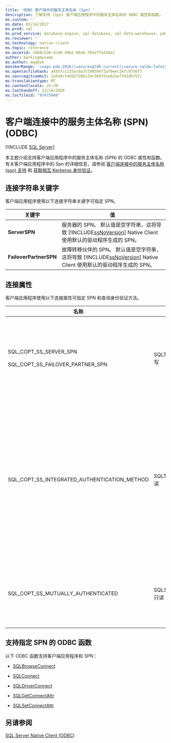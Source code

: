 ```yaml
---
title: 'ODBC 客户端中的服务主体名称 (Spn) '
description: 了解支持 (Spn) 客户端应用程序中的服务主体名称的 ODBC 属性和函数。
ms.custom: ''
ms.date: 03/14/2017
ms.prod: sql
ms.prod_service: database-engine, sql-database, sql-data-warehouse, pdw
ms.reviewer: ''
ms.technology: native-client
ms.topic: reference
ms.assetid: 1d60cb30-4c46-49b2-89ab-701e77a330a2
author: markingmyname
ms.author: maghan
monikerRange: '>=aps-pdw-2016||=azuresqldb-current||=azure-sqldw-latest||>=sql-server-2016||>=sql-server-linux-2017||=azuresqldb-mi-current'
ms.openlocfilehash: a45b7cc233ac9a3f29859471a70eec24fc9756f7
ms.sourcegitcommit: 1a544cf4dd2720b124c3697d1e62ae7741db757c
ms.translationtype: MT
ms.contentlocale: zh-CN
ms.lasthandoff: 12/14/2020
ms.locfileid: "97475948"
---
```

# <a name="service-principal-names-spns-in-client-connections-odbc"></a>客户端连接中的服务主体名称 (SPN) (ODBC)
[!INCLUDE [SQL Server](../../../includes/applies-to-version/sql-asdb-asdbmi-asa-pdw.md)]

  本主题介绍支持客户端应用程序中的服务主体名称 (SPN) 的 ODBC 属性和函数。 有关客户端应用程序中的 Spn 的详细信息，请参阅 [客户端连接中的服务主体名称 &#40;spn&#41; 支持](../../../relational-databases/native-client/features/service-principal-name-spn-support-in-client-connections.md) 和 [获取相互 Kerberos 身份验证](../../../relational-databases/native-client-odbc-how-to/get-mutual-kerberos-authentication.md)。  
  
## <a name="connection-string-keywords"></a>连接字符串关键字  
 客户端应用程序使用以下连接字符串关键字可指定 SPN。  
  
|关键字|值|  
|-------------|-----------|  
|**ServerSPN**|服务器的 SPN。 默认值是空字符串，这将导致 [!INCLUDE[ssNoVersion](../../../includes/ssnoversion-md.md)] Native Client 使用默认的驱动程序生成的 SPN。|  
|**FailoverPartnerSPN**|故障转移伙伴的 SPN。 默认值是空字符串，这将导致 [!INCLUDE[ssNoVersion](../../../includes/ssnoversion-md.md)] Native Client 使用默认的驱动程序生成的 SPN。|  
  
## <a name="connection-attributes"></a>连接属性  
 客户端应用程序使用以下连接属性可指定 SPN 和查询身份验证方法。  
  
|名称|类型|使用情况|  
|----------|----------|-----------|  
|SQL_COPT_SS_SERVER_SPN<br /><br /> SQL_COPT_SS_FAILOVER_PARTNER_SPN|SQLTCHAR，读/写|指定服务器的 SPN。 默认值是空字符串，这将导致 [!INCLUDE[ssNoVersion](../../../includes/ssnoversion-md.md)] Native Client 使用默认的驱动程序生成的 SPN。<br /><br /> 只有在以编程方式设置该属性或打开连接之后才能查询该属性。 如果试图对未打开的连接查询该属性，并且尚未以编程方式设置该属性，则返回 SQL_ERROR 并生成具有 SQLState 08003 和消息“连接未打开”的诊断记录。<br /><br /> 如果在连接打开时试图设置该属性，则返回 SQL_ERROR 并生成具有 SQLState HY011 和消息“操作此时无效”的诊断记录。|  
|SQL_COPT_SS_INTEGRATED_AUTHENTICATION_METHOD|SQLTCHAR，只读|返回用于连接的身份验证方法。 返回到应用程序的值是 Windows 返回到 [!INCLUDE[ssNoVersion](../../../includes/ssnoversion-md.md)] Native Client 的值。 可能的值包括：<br /><br /> “NTLM”，使用 NTLM 身份验证打开连接时将返回该值。<br /><br /> “Kerberos”，使用 Kerberos 身份验证打开连接时将返回该值。<br /><br /> <br /><br /> 只能为使用 Windows 身份验证的打开的连接读取该属性。 如果试图在连接打开之前读取它，则返回 SQL_ERROR 并以 SQLState 08003 和消息“连接未打开”记录错误。<br /><br /> 如果对未使用 Windows 身份验证的连接查询该属性，则返回 SQL_ERROR 并以 SQLState HY092 和消息“属性/选项标识符无效(SQL_COPT_SS_INTEGRATED_AUTHENTICATION_METHOD 只适用于可信连接)”记录错误。<br /><br /> 如果无法确定身份验证方法，则返回 SQL_ERROR 并以 SQLState HY000 和消息“常规错误”记录错误。|  
|SQL_COPT_SS_MUTUALLY_AUTHENTICATED|SQLSMALLINT，只读|如果连接中的服务器相互验证，则返回 SQL_TRUE；否则，返回 SQL_FALSE。<br /><br /> 只能为打开的连接读取该属性。 如果试图在连接打开之前读取它，则返回 SQL_ERROR 并以 SQLState 08003 和消息“连接未打开”记录错误。<br /><br /> 如果为未使用 Windows 身份验证的连接查询该属性，则返回 SQL_FALSE。|  
  
## <a name="odbc-function-support-for-specifying-spns"></a>支持指定 SPN 的 ODBC 函数  
 以下 ODBC 函数支持客户端应用程序和 SPN：  
  
-   [SQLBrowseConnect](../../../relational-databases/native-client-odbc-api/sqlbrowseconnect.md)  
  
-   [SQLConnect](../../../relational-databases/native-client-odbc-api/sqlconnect.md)  
  
-   [SQLDriverConnect](../../../relational-databases/native-client-odbc-api/sqldriverconnect.md)  
  
-   [SQLGetConnectAttr](../../../relational-databases/native-client-odbc-api/sqlgetconnectattr.md)  
  
-   [SQLSetConnectAttr](../../../relational-databases/native-client-odbc-api/sqlsetconnectattr.md)  
  
## <a name="see-also"></a>另请参阅  
 [SQL Server Native Client (ODBC)](../../../relational-databases/native-client/odbc/sql-server-native-client-odbc.md)  
  
  
